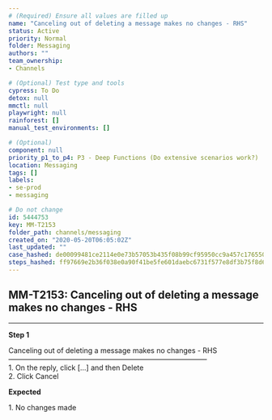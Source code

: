 ```yaml
---
# (Required) Ensure all values are filled up
name: "Canceling out of deleting a message makes no changes - RHS"
status: Active
priority: Normal
folder: Messaging
authors: ""
team_ownership: 
- Channels

# (Optional) Test type and tools
cypress: To Do
detox: null
mmctl: null
playwright: null
rainforest: []
manual_test_environments: []

# (Optional)
component: null
priority_p1_to_p4: P3 - Deep Functions (Do extensive scenarios work?)
location: Messaging
tags: []
labels: 
- se-prod
- messaging

# Do not change
id: 5444753
key: MM-T2153
folder_path: channels/messaging
created_on: "2020-05-20T06:05:02Z"
last_updated: ""
case_hashed: de00099481ce2114e0e73b57053b435f08b99cf95950cc9a457c176550cbdc2aac63b4f853a13e3d5b15740ecef482fc
steps_hashed: ff97669e2b36f038e0a90f41be5fe601daebc6731f577e8df3b75f8d677e2f364e19bb574a0e52a06af183814b765aa7
---
```


## MM-T2153: Canceling out of deleting a message makes no changes - RHS

---

**Step 1**

Canceling out of deleting a message makes no changes - RHS\
————————————————————————————\
1\. On the reply, click \[...] and then Delete\
2\. Click Cancel

**Expected**

1\. No changes made
